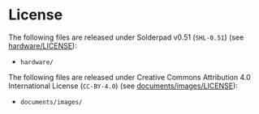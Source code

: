 # License

The following files are released under Solderpad v0.51 (`SHL-0.51`) (see [hardware/LICENSE](./hardware/LICENSE)):

- `hardware/`

The following files are released under Creative Commons Attribution 4.0 International
License (`CC-BY-4.0`) (see [documents/images/LICENSE](./documents/images/LICENSE)):

- `documents/images/`
